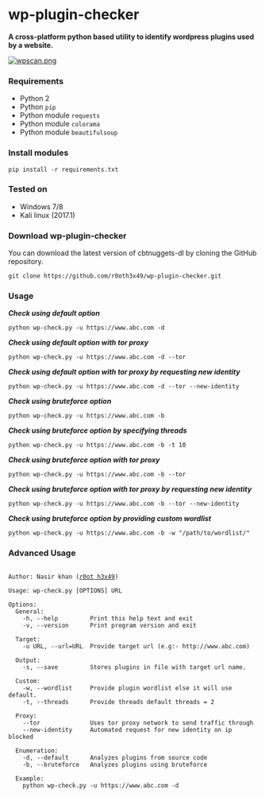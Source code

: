 # wp-plugin-checker
**A cross-platform python based utility to identify wordpress plugins used by a website.**

[![wpscan.png](https://s3.postimg.org/58liso0lf/wpscan.png)](https://postimg.org/image/58liso0lb/)

### Requirements

- Python 2
- Python `pip`
- Python module `requests`
- Python module `colorama`
- Python module `beautifulsoup`

### Install modules

	pip install -r requirements.txt
	
### Tested on

- Windows 7/8
- Kali linux (2017.1)

	 
### Download wp-plugin-checker

You can download the latest version of cbtnuggets-dl by cloning the GitHub repository.

	git clone https://github.com/r0oth3x49/wp-plugin-checker.git


### Usage 

***Check using default option***

	python wp-check.py -u https://www.abc.com -d
	
***Check using default option with tor proxy***

	python wp-check.py -u https://www.abc.com -d --tor
	
***Check using default option with tor proxy by requesting new identity***

	python wp-check.py -u https://www.abc.com -d --tor --new-identity
	
***Check using bruteforce option***

	python wp-check.py -u https://www.abc.com -b
	
***Check using bruteforce option by specifying threads***

	python wp-check.py -u https://www.abc.com -b -t 10
	
***Check using bruteforce option with tor proxy***

	python wp-check.py -u https://www.abc.com -b --tor
	
***Check using bruteforce option with tor proxy by requesting new identity***

	python wp-check.py -u https://www.abc.com -b --tor --new-identity
	
***Check using bruteforce option by providing custom wordlist***

	python wp-check.py -u https://www.abc.com -b -w "/path/to/wordlist/"
	

### Advanced Usage

<pre><code>
Author: Nasir khan (<a href="http://r0oth3x49.herokuapp.com/">r0ot h3x49</a>)

Usage: wp-check.py [OPTIONS] URL

Options:
  General:
    -h, --help         Print this help text and exit
    -v, --version      Print program version and exit

  Target:
    -u URL, --url=URL  Provide target url (e.g:- http://www.abc.com)

  Output:
    -s, --save         Stores plugins in file with target url name.

  Custom:
    -w, --wordlist     Provide plugin wordlist else it will use default.
    -t, --threads      Provide threads default threads = 2

  Proxy:
    --tor              Uses tor proxy network to send traffic through
    --new-identity     Automated request for new identity on ip blocked

  Enumeration:
    -d, --default      Analyzes plugins from source code
    -b, --bruteforce   Analyzes plugins using bruteforce
  
  Example:
	python wp-check.py -u https://www.abc.com -d
</code></pre>

